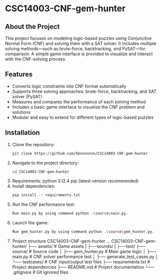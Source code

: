 # CSC14003-CNF-gem-hunter
## About the Project

This project focuses on modeling logic-based puzzles using Conjunctive Normal Form (CNF) and solving them with a SAT solver. It includes multiple solving methods—such as brute-force, backtracking, and PySAT—for comparison. A simple game interface is provided to visualize and interact with the CNF-solving process.

## Features

- Converts logic constraints into CNF format automatically
- Supports three solving approaches: brute-force, backtracking, and SAT solver (PySAT)
- Measures and compares the performance of each solving method
- Includes a basic game interface to visualize the CNF problem and solutions
- Modular and easy to extend for different types of logic-based puzzles

## Installation

1. Clone the repository:
    ```bash
    git clone https://github.com/hbnnnnnnn/CSC14003-CNF-gem-hunter
    ```
2. Navigate to the project directory:
    ```bash
    cd CSC14003-CNF-gem-hunter
    ```
3. Requirements:
    python 3.12.4
    pip (latest version recommended)
4. Install dependencies:
    ```bash
    pip install -r requirements.txt
    ```
5. Run the CNF performance test:
    ```bash
    Run main.py by using command python .\source\main.py.
    ```
6. Launch the game:
    ```bash
    Run gem_hunter.py by using command python .\source\gem_hunter.py.
    ```
7. Project structure CSC14003-CNF-gem-hunter ...
CSC14003-CNF-gem-hunter/
├── assets/                 # Game assets 
|   ├──sounds/
|   ├──text/
├── source/                 # Source code
│   ├── gem_hunter.py       # Main game logic
│   ├── main.py             # CNF solver performance test
│   ├── generate_test_cases.py
│   └── testcases/          # CNF input/output test files
├── requirements.txt        # Project dependencies
├── README.md               # Project documentation
└── .gitignore              # Git ignored files

